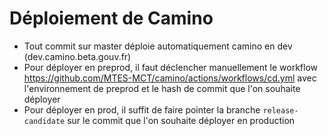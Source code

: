 # Déploiement de Camino

- Tout commit sur master déploie automatiquement camino en dev (dev.camino.beta.gouv.fr)
- Pour déployer en preprod, il faut déclencher manuellement le workflow https://github.com/MTES-MCT/camino/actions/workflows/cd.yml avec l'environnement de preprod et le hash de commit que l'on souhaite déployer
- Pour déployer en prod, il suffit de faire pointer la branche `release-candidate` sur le commit que l'on souhaite déployer en production
